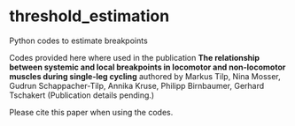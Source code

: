# threshold_estimation

Python codes to estimate breakpoints 

Codes provided here where used in the publication
**The relationship between systemic and local breakpoints in locomotor and non-locomotor muscles during single-leg cycling**
authored by Markus Tilp, Nina Mosser, Gudrun Schappacher-Tilp, Annika Kruse, Philipp Birnbaumer, Gerhard Tschakert
(Publication details pending.)

Please cite this paper when using the codes.
